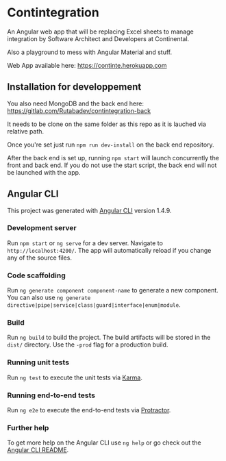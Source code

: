 # Contintegration

An Angular web app that will be replacing Excel sheets to manage integration by Software Architect and Developers at Continental.

Also a playground to mess with Angular Material and stuff.

Web App available here: <https://continte.herokuapp.com>

## Installation for developpement

You also need MongoDB and the back end here: <https://gitlab.com/Rutabadev/contintegration-back>

It needs to be clone on the same folder as this repo as it is lauched via relative path.

Once you're set just run `npm run dev-install` on the back end repository.

After the back end is set up, running `npm start` will launch concurrently the front and back end. If you do not use the start script, the back end will not be launched with the app.

## Angular CLI

This project was generated with [Angular CLI](https://github.com/angular/angular-cli) version 1.4.9.

### Development server

Run `npm start` or `ng serve` for a dev server. Navigate to `http://localhost:4200/`. The app will automatically reload if you change any of the source files.

### Code scaffolding

Run `ng generate component component-name` to generate a new component. You can also use `ng generate directive|pipe|service|class|guard|interface|enum|module`.

### Build

Run `ng build` to build the project. The build artifacts will be stored in the `dist/` directory. Use the `-prod` flag for a production build.

### Running unit tests

Run `ng test` to execute the unit tests via [Karma](https://karma-runner.github.io).

### Running end-to-end tests

Run `ng e2e` to execute the end-to-end tests via [Protractor](http://www.protractortest.org/).

### Further help

To get more help on the Angular CLI use `ng help` or go check out the [Angular CLI README](https://github.com/angular/angular-cli/blob/master/README.md).
